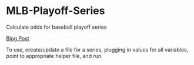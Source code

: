 MLB-Playoff-Series
==================

Calculate odds for baseball playoff series

[Blog Post](http://www.feelinkindablue.com/2014/09/dodgers-chances-against-cardinals-in.html)


To use, create/update a file for a series, plugging in values for all variables, point to appropriate helper file, and run.
